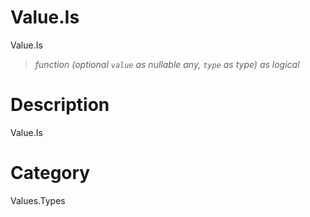 ﻿# Value.Is
Value.Is
> _function (optional <code>value</code> as nullable any, <code>type</code> as type) as logical_
# Description 
Value.Is

# Category 
Values.Types
